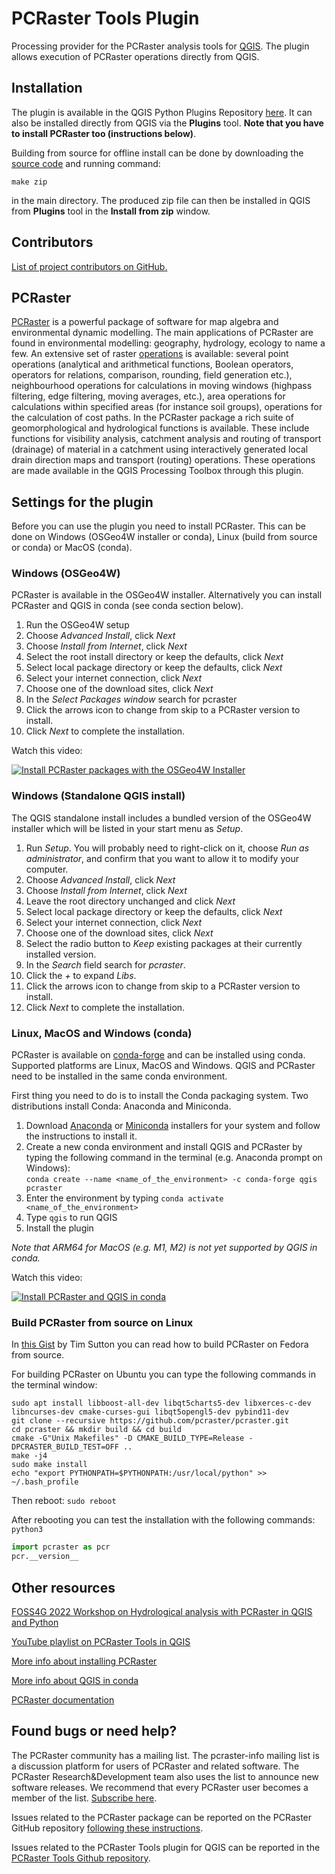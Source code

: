 # PCRaster Tools Plugin

Processing provider for the PCRaster analysis tools for [QGIS](https://www.qgis.org/en/site/). The plugin allows execution of PCRaster operations directly from QGIS.

## Installation

The plugin is available in the QGIS Python Plugins Repository [here](https://plugins.qgis.org/plugins/pcraster_tools/). It can also be installed directly from QGIS via the **Plugins** tool. **Note that you have to install PCRaster too (instructions below)**.

Building from source for offline install can be done by downloading the [source code](https://github.com/jvdkwast/qgis-processing-pcraster) and running command:
```
make zip
```
in the main directory. The produced zip file can then be installed in QGIS from **Plugins** tool in the **Install from zip** window.

## Contributors

[List of project contributors on GitHub.](https://github.com/jvdkwast/qgis-processing-pcraster/graphs/contributors)

## PCRaster

[PCRaster](https://pcraster.geo.uu.nl/) is a powerful package of software for map algebra and environmental dynamic modelling. The main applications of PCRaster are found in environmental modelling: geography, hydrology, ecology to name a few. An extensive set of raster [operations](https://pcraster.geo.uu.nl/pcraster/4.3.1/documentation/pcraster_manual/sphinx/index.html#operations-python-and-pcrcalc) is available: several point operations (analytical and arithmetical functions, Boolean operators, operators for relations, comparison, rounding, field generation etc.), neighbourhood operations for calculations in moving windows (highpass filtering, edge filtering, moving averages, etc.), area operations for calculations within specified areas (for instance soil groups), operations for the calculation of cost paths. In the PCRaster package a rich suite of geomorphological and hydrological functions is available. These include functions for visibility analysis, catchment analysis and routing of transport (drainage) of material in a catchment using interactively generated local drain direction maps and transport (routing) operations. These operations are made available in the QGIS Processing Toolbox through this plugin.

## Settings for the plugin

Before you can use the plugin you need to install PCRaster. This can be done on Windows (OSGeo4W installer or conda), Linux (build from source or conda) or MacOS (conda).

### Windows (OSGeo4W)

PCRaster is available in the OSGeo4W installer. Alternatively you can install PCRaster and QGIS in conda (see conda section below).

1. Run the OSGeo4W setup
2. Choose *Advanced Install*, click *Next*
3. Choose *Install from Internet*, click *Next*
4. Select the root install directory or keep the defaults, click *Next*
5. Select local package directory or keep the defaults, click *Next*
6. Select your internet connection, click *Next*
7. Choose one of the download sites, click *Next*
8. In the *Select Packages window* search for pcraster
9. Click the arrows icon to change from skip to a PCRaster version to install. 
10. Click *Next* to complete the installation.

Watch this video:

[![Install PCRaster packages with the OSGeo4W Installer](https://user-images.githubusercontent.com/1172662/148247643-40c2d8ed-9823-43ac-ad9a-9f3d9a512fad.jpg)](https://youtu.be/pja_EX0tVZA "Install PCRaster packages with the OSGeo4W Installer")

### Windows (Standalone QGIS install)

The QGIS standalone install includes a bundled version of the OSGeo4W installer which will be listed in your start menu as *Setup*.

1. Run *Setup*.  You will probably need to right-click on it, choose *Run as administrator*, and confirm that you want to allow it to modify your computer.
2. Choose *Advanced Install*, click *Next*
3. Choose *Install from Internet*, click *Next*
4. Leave the root directory unchanged and click *Next*
5. Select local package directory or keep the defaults, click *Next*
6. Select your internet connection, click *Next*
7. Choose one of the download sites, click *Next*
8. Select the radio button to *Keep* existing packages at their currently installed version.
9. In the *Search* field search for *pcraster*.
10. Click the *+* to expand *Libs*.
11. Click the arrows icon to change from skip to a PCRaster version to install. 
12. Click *Next* to complete the installation.

### Linux, MacOS and Windows (conda)

PCRaster is available on [conda-forge](https://conda-forge.org/feedstock-outputs/index.html) and can be installed using conda. Supported platforms are Linux, MacOS and Windows. QGIS and PCRaster need to be installed in the same conda environment.

First thing you need to do is to install the Conda packaging system. Two distributions install Conda: Anaconda and Miniconda.

1. Download [Anaconda](https://www.anaconda.com/distribution/) or [Miniconda](https://docs.conda.io/en/latest/miniconda.html) installers for your system and follow the instructions to install it.
2. Create a new conda environment and install QGIS and PCRaster by typing the following command in the terminal (e.g. Anaconda prompt on Windows): <br>`conda create --name <name_of_the_environment> -c conda-forge qgis pcraster`
4. Enter the environment by typing `conda activate <name_of_the_environment>`
5. Type `qgis` to run QGIS
6. Install the plugin

*Note that ARM64 for MacOS (e.g. M1, M2) is not yet supported by QGIS in conda.*

Watch this video:

[![Install PCRaster and QGIS in conda](https://user-images.githubusercontent.com/1172662/148248750-d0f4adf0-67fb-4bcb-a524-b8ad518c0c30.png)](https://youtu.be/RaFrXzw7IvI "Install PCRaster and QGIS in conda")


### Build PCRaster from source on Linux

In [this Gist](https://gist.github.com/timlinux/5824f0e3d75f2fc43267e5c058602cde#file-buildingpcrasteronfedora-md) by Tim Sutton you can read how to build PCRaster on Fedora from source.

For building PCRaster on Ubuntu you can type the following commands in the terminal window:

```
sudo apt install libboost-all-dev libqt5charts5-dev libxerces-c-dev libncurses-dev cmake-curses-gui libqt5opengl5-dev pybind11-dev
git clone --recursive https://github.com/pcraster/pcraster.git
cd pcraster && mkdir build && cd build
cmake -G"Unix Makefiles" -D CMAKE_BUILD_TYPE=Release -DPCRASTER_BUILD_TEST=OFF ..
make -j4
sudo make install
echo "export PYTHONPATH=$PYTHONPATH:/usr/local/python" >> ~/.bash_profile
```

Then reboot: 
`sudo reboot`

After rebooting you can test the installation with the following commands:
`python3`
```Python
import pcraster as pcr
pcr.__version__
```


## Other resources

[FOSS4G 2022 Workshop on Hydrological analysis with PCRaster in QGIS and Python](https://courses.gisopencourseware.org/course/view.php?id=53)

[YouTube playlist on PCRaster Tools in QGIS](https://youtube.com/playlist?list=PLeuKJkIxCDj2xbV45C45wz3N89FvmTuSu)

[More info about installing PCRaster](https://pcraster.geo.uu.nl/pcraster/latest/documentation/pcraster_project/install.html)

[More info about QGIS in conda](https://gisunchained.wordpress.com/2019/05/29/using-qgis-from-conda/)

[PCRaster documentation](https://pcraster.geo.uu.nl/pcraster/latest/documentation)

## Found bugs or need help?

The PCRaster community has a mailing list. The pcraster-info mailing list is a discussion platform for users of PCRaster and related software. The PCRaster Research&Development team also uses the list to announce new software releases. We recommend that every PCRaster user becomes a member of the list. [Subscribe here](https://pcraster.geo.uu.nl/support/questions/).

Issues related to the PCRaster package can be reported on the PCRaster GitHub repository [following these instructions](https://pcraster.geo.uu.nl/support/report-a-bug/).

Issues related to the PCRaster Tools plugin for QGIS can be reported in the [PCRaster Tools Github repository](https://github.com/jvdkwast/qgis-processing-pcraster/issues).





